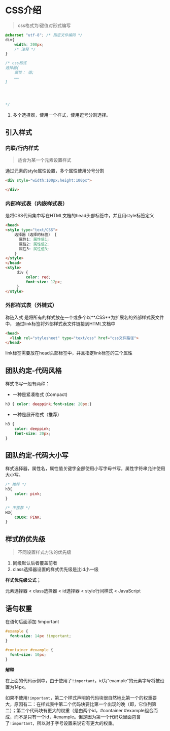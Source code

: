 # CSS介绍

> css格式为i键值对形式编写

```css
@charset "utf-8"; /* 指定文件编码 */
div{
    width: 200px;
    /* 注释 */
}

/* css格式
选择器{
    属性： 值;
    ……
}




*/
```

1. 多个选择器，使用一个样式，使用逗号分割选择。



## 引入样式

### 内联/行内样式

> 适合为某一个元素设置样式

通过元素的style属性设置，多个属性使用分号分割

```html
<div style="width:100px;height:100px">

</div>
```



### 内部样式表（内嵌样式表）

是将CSS代码集中写在HTML文档的head头部标签中，并且用style标签定义

```html
<head>
<style type="text/CSS">
    选择器（选择的标签） { 
      属性1: 属性值1;
      属性2: 属性值2; 
      属性3: 属性值3;
    }
</style>
</head>
<style>
     div {
         color: red;
         font-size: 12px;
     }
</style>
```

### 外部样式表（外链式）

 称链入式 是将所有的样式放在一个或多个以**.CSS**为扩展名的外部样式表文件中， 通过link标签将外部样式表文件链接到HTML文档中

```html
<head>
  <link rel="stylesheet" type="text/css" href="css文件路径">
</head>
```

link标签需要放在head头部标签中，并且指定link标签的三个属性

## 团队约定-代码风格

样式书写一般有两种：

- 一种是紧凑格式 (Compact)

```css
h3 { color: deeppink;font-size: 20px;}
```

- 一种是展开格式（推荐）

```css
h3 {
    color: deeppink;
    font-size: 20px;    
}
```

## 团队约定-代码大小写

样式选择器，属性名，属性值关键字全部使用小写字母书写，属性字符串允许使用大小写。

```css
/* 推荐 */
h3{
    color: pink;
}

/* 不推荐 */
H3{
    COLOR: PINK;
}
```



## 样式的优先级

> 不同设置样式方法的优先级

1. 同级默认后者覆盖前者
2. class选择器设置的样式优先级是比id小一级

**样式优先级公式；**

元素选择器 < class选择器 < id选择器 < style行间样式 < JavaScript



## 语句权重

在语句后面添加 !important

```css
#example {
  font-size: 14px !important; 
}
 
#container #example {
  font-size: 10px;
}       
```

 **解释**

在上面的代码示例中，由于使用了`!important`，id为“example”的元素字号将被设置为14px。

如果不使用`!important`，第二个样式声明的代码块很自然地比第一个的权重要大，原因有二：在样式表中第二个代码块要比第一个出现的晚（即，它位列第二）；第二个代码块有更大的权重（是由两个id，#container #example组合而成，而不是只有一个id，#example。但是因为第一个代码块里面包含了`!important`，所以对于字号设置来说它有更大的权重。

